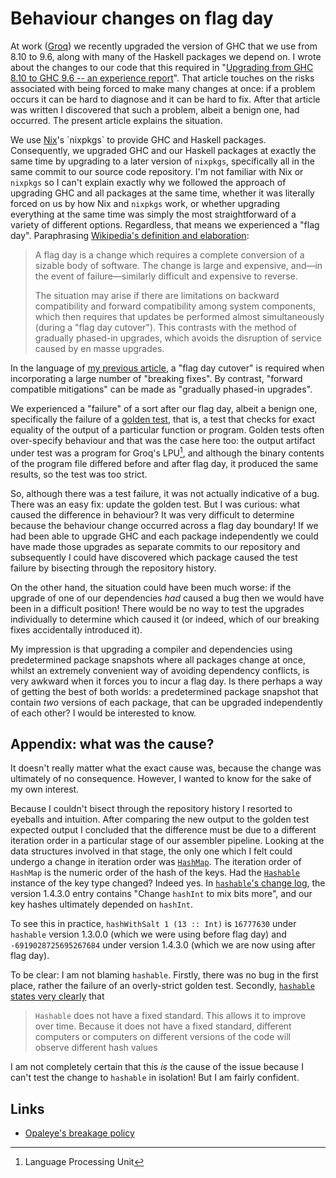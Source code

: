 # Behaviour changes on flag day

At work ([Groq](https://groq.com/)) we recently upgraded the version
of GHC that we use from 8.10 to 9.6, along with many of the Haskell
packages we depend on.  I wrote about the changes to our code that
this required in "[Upgrading from GHC 8.10 to GHC 9.6 -- an experience
report](../ghc-8.10-9.6-experience-report)".  That article touches on
the risks associated with being forced to make many changes at once:
if a problem occurs it can be hard to diagnose and it can be hard to
fix.  After that article was written I discovered that such a problem,
albeit a benign one, had occurred.  The present article explains the
situation.


We use [Nix](https://en.wikipedia.org/wiki/Nix_(package_manager))'s
`nixpkgs` to provide GHC and Haskell packages.  Consequently, we
upgraded GHC and our Haskell packages at exactly the same time by
upgrading to a later version of `nixpkgs`, specifically all in the
same commit to our source code repository.  I'm not familiar with Nix
or `nixpkgs` so I can't explain exactly why we followed the approach
of upgrading GHC and all packages at the same time, whether it was
literally forced on us by how Nix and `nixpkgs` work, or whether
upgrading everything at the same time was simply the most
straightforward of a variety of different options.  Regardless, that
means we experienced a "flag day".  Paraphrasing [Wikipedia's
definition and
elaboration](https://en.wikipedia.org/wiki/Flag_day_(computing)):

> A flag day is a change which requires a complete conversion of a
> sizable body of software. The change is large and expensive, and—in
> the event of failure—similarly difficult and expensive to reverse.
>
> The situation may arise if there are limitations on backward
> compatibility and forward compatibility among system components,
> which then requires that updates be performed almost simultaneously
> (during a "flag day cutover"). This contrasts with the method of
> gradually phased-in upgrades, which avoids the disruption of service
> caused by en masse upgrades.

In the language of [my previous
article](ghc-8.10-9.6-experience-report#forward-compatible-mitigations-versus-breaking-fixes),
a "flag day cutover" is required when incorporating a large number of
"breaking fixes".  By contrast, "forward compatible mitigations" can
be made as "gradually phased-in upgrades".

We experienced a "failure" of a sort after our flag day, albeit a
benign one, specifically the failure of a [golden
test](https://en.wikipedia.org/wiki/Characterization_test), that is, a
test that checks for exact equality of the output of a particular
function or program.  Golden tests often over-specify behaviour and
that was the case here too: the output artifact under test was a
program for Groq's LPU[^1], and although the binary contents of the
program file differed before and after flag day, it produced the same
results, so the test was too strict.

So, although there was a test failure, it was not actually indicative
of a bug.  There was an easy fix: update the golden test.  But I was
curious: what caused the difference in behaviour?  It was very
difficult to determine because the behaviour change occurred across a
flag day boundary!  If we had been able to upgrade GHC and each
package independently we could have made those upgrades as separate
commits to our repository and subsequently I could have discovered
which package caused the test failure by bisecting through the
repository history.

On the other hand, the situation could have been much worse: if the
upgrade of one of our dependencies _had_ caused a bug then we would
have been in a difficult position!  There would be no way to test the
upgrades individually to determine which caused it (or indeed, which
of our breaking fixes accidentally introduced it).

My impression is that upgrading a compiler and dependencies using
predetermined package snapshots where all packages change at once,
whilst an extremely convenient way of avoiding dependency conflicts,
is very awkward when it forces you to incur a flag day.  Is there
perhaps a way of getting the best of both worlds: a predetermined
package snapshot that contain _two_ versions of each package, that can
be upgraded independently of each other? I would be interested to
know.


## Appendix: what was the cause?

It doesn't really matter what the exact cause was, because the change
was ultimately of no consequence.  However, I wanted to know for the
sake of my own interest.

Because I couldn't bisect through the repository history I resorted to
eyeballs and intuition.  After comparing the new output to the golden
test expected output I concluded that the difference must be due to a
different iteration order in a particular stage of our assembler
pipeline. Looking at the data structures involved in that stage, the
only one which I felt could undergo a change in iteration order was
[`HashMap`](https://hackage.haskell.org/package/unordered-containers-0.2.20/docs/Data-HashMap-Strict.html#t:HashMap).
The iteration order of `HashMap` is the numeric order of the hash of
the keys.  Had the
[`Hashable`](https://www.stackage.org/haddock/lts-22.33/hashable-1.4.4.0/Data-Hashable.html#t:Hashable)
instance of the key type changed?  Indeed yes. In [`hashable`'s change
log](https://github.com/haskell-unordered-containers/hashable/blob/6ef535fd0053427e85201903a894a4b3162e0229/CHANGES.md),
the version 1.4.3.0 entry contains "Change `hashInt` to mix bits
more", and our key hashes ultimately depended on `hashInt`.

To see this in practice, `hashWithSalt 1 (13 :: Int)` is `16777630`
under `hashable` version 1.3.0.0 (which we were using before flag day)
and `-6919028725695267684` under version 1.4.3.0 (which we are now
using after flag day).

To be clear: I am not blaming `hashable`.  Firstly, there was no bug
in the first place, rather the failure of an overly-strict golden
test.  Secondly, [`hashable` states very
clearly](https://hackage.haskell.org/package/hashable) that

> `Hashable` does not have a fixed standard. This allows it to improve
> over time.  Because it does not have a fixed standard, different
> computers or computers on different versions of the code will
> observe different hash values

I am not completely certain that this _is_ the cause of the issue
because I can't test the change to `hashable` in isolation!  But I am
fairly confident.

## Links

* [Opaleye's breakage
  policy](https://h2.jaguarpaw.co.uk/posts/opaleyes-api-breakage-policy/)

[^1]: Language Processing Unit
